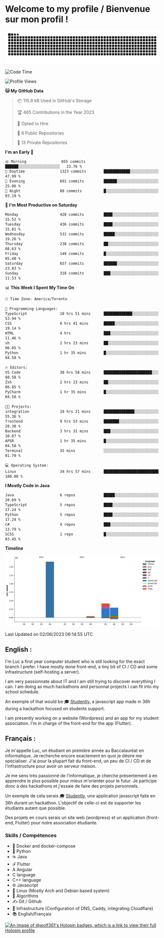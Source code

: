 # Welcome to my profile / Bienvenue sur mon profil !

![snake gif](https://github.com/wolf-361/wolf-361/blob/output/github-contribution-grid-snake.svg)

<!--START_SECTION:waka-->
![Code Time](http://img.shields.io/badge/Code%20Time-152%20hrs%2015%20mins-blue)

![Profile Views](http://img.shields.io/badge/Profile%20Views-0-blue)

**🐱 My GitHub Data** 

> 📦 115.9 kB Used in GitHub's Storage 
 > 
> 🏆 465 Contributions in the Year 2023
 > 
> 💼 Opted to Hire
 > 
> 📜 8 Public Repositories 
 > 
> 🔑 13 Private Repositories 
 > 
**I'm an Early 🐤** 

```text
🌞 Morning                655 commits         ██████░░░░░░░░░░░░░░░░░░░   23.76 % 
🌆 Daytime                1323 commits        ████████████░░░░░░░░░░░░░   47.99 % 
🌃 Evening                691 commits         ██████░░░░░░░░░░░░░░░░░░░   25.06 % 
🌙 Night                  88 commits          █░░░░░░░░░░░░░░░░░░░░░░░░   03.19 % 
```
📅 **I'm Most Productive on Saturday** 

```text
Monday                   428 commits         ████░░░░░░░░░░░░░░░░░░░░░   15.52 % 
Tuesday                  436 commits         ████░░░░░░░░░░░░░░░░░░░░░   15.81 % 
Wednesday                531 commits         █████░░░░░░░░░░░░░░░░░░░░   19.26 % 
Thursday                 238 commits         ██░░░░░░░░░░░░░░░░░░░░░░░   08.63 % 
Friday                   149 commits         █░░░░░░░░░░░░░░░░░░░░░░░░   05.40 % 
Saturday                 657 commits         ██████░░░░░░░░░░░░░░░░░░░   23.83 % 
Sunday                   318 commits         ███░░░░░░░░░░░░░░░░░░░░░░   11.53 % 
```


📊 **This Week I Spent My Time On** 

```text
🕑︎ Time Zone: America/Toronto

💬 Programming Languages: 
TypeScript               18 hrs 51 mins      █████████████░░░░░░░░░░░░   53.94 % 
CSS                      6 hrs 41 mins       █████░░░░░░░░░░░░░░░░░░░░   19.14 % 
HTML                     4 hrs               ███░░░░░░░░░░░░░░░░░░░░░░   11.46 % 
sh                       2 hrs 23 mins       ██░░░░░░░░░░░░░░░░░░░░░░░   06.85 % 
Python                   1 hr 35 mins        █░░░░░░░░░░░░░░░░░░░░░░░░   04.58 % 

🔥 Editors: 
VS Code                  30 hrs 58 mins      ██████████████████████░░░   88.58 % 
Zsh                      2 hrs 23 mins       ██░░░░░░░░░░░░░░░░░░░░░░░   06.85 % 
PyCharm                  1 hr 35 mins        █░░░░░░░░░░░░░░░░░░░░░░░░   04.58 % 

🐱‍💻 Projects: 
integration              19 hrs 21 mins      ██████████████░░░░░░░░░░░   55.36 % 
frontend                 9 hrs 53 mins       ███████░░░░░░░░░░░░░░░░░░   28.30 % 
Backend                  3 hrs 31 mins       ███░░░░░░░░░░░░░░░░░░░░░░   10.07 % 
APSR                     1 hr 35 mins        █░░░░░░░░░░░░░░░░░░░░░░░░   04.58 % 
Terminal                 35 mins             ░░░░░░░░░░░░░░░░░░░░░░░░░   01.70 % 

💻 Operating System: 
Linux                    34 hrs 57 mins      █████████████████████████   100.00 % 
```

**I Mostly Code in Java** 

```text
Java                     6 repos             █████░░░░░░░░░░░░░░░░░░░░   20.69 % 
TypeScript               5 repos             ████░░░░░░░░░░░░░░░░░░░░░   17.24 % 
Python                   5 repos             ████░░░░░░░░░░░░░░░░░░░░░   17.24 % 
C#                       4 repos             ███░░░░░░░░░░░░░░░░░░░░░░   13.79 % 
SCSS                     1 repo              █░░░░░░░░░░░░░░░░░░░░░░░░   03.45 % 
```



**Timeline**

![Lines of Code chart](https://raw.githubusercontent.com/wolf-361/wolf-361/main/assets/bar_graph.png)


 Last Updated on 02/06/2023 06:14:55 UTC
<!--END_SECTION:waka-->

## English : 

I'm Luc a first year computer student who is still looking for the exact branch I prefer. I have mostly done front-end, a tiny bit of CI / CD and some infrastructure (self-hosting a server).

I am very passionnate about IT and I am still trying to discover everything I can. I am doing as much hackathons and personnal projects I can fit into my school schedule.

An exemple of that would be 🎓 [Studently](https://github.com/wolf-361/Studently-CodeJam12), a javascript app made in 36h during a hackathon focused on students support.

I am presently working on a website (Wordpress) and an app for my student association. I'm in charge of the front-end for the app (Flutter).

## Français :

Je m'appelle Luc, un étudiant en première année au Baccalauréat en informatique. Je recherche encore exactement en quoi je désire me spécialiser. J'ai pour la plupart fait du front-end, un peu de CI / CD et de l'infrastructure pour avoir un serveur maison.

Je me sens très passionné de l'informatique, je cherche présentement à en apprendre le plus possible pour mieux m'orienter pour le futur. Je participe donc à des hackathons et j'essaie de faire des projets personnels.

Un exemple de cela serais 🎓 [Studently](https://github.com/wolf-361/Studently-CodeJam12), une application javascript faite en 36h durant un hackathon. L'objectif de celle-ci est de supporter les étudiants autant que possible.

Des projets en cours serais un site web (wordpress) et un application (front-end, Flutter) pour notre association étudiante.

###  Skills / Compétences

* 🐋 Docker and docker-compose
* 🐍 Python
* ☕ Java
* ℱ Flutter
* A Angular
* C language
* C++ language
* 🌐 Javascript
* 🐧 Linux (Mostly Arch and Debian based system)
* 🧩 Algorithms
* ✍️ Git / Github
* 📜 Infrastructure (Configuration of DNS, Caddy, integrating Cloudflare)
* 📚 English/Français

[![An image of @wolf361's Holopin badges, which is a link to view their full Holopin profile](https://holopin.me/wolf361)](https://holopin.io/@wolf361)


